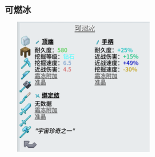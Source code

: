 # 可燃冰

<figure><img src="../../.gitbook/assets/屏幕截图 2025-03-03 171000.png" alt=""><figcaption></figcaption></figure>
